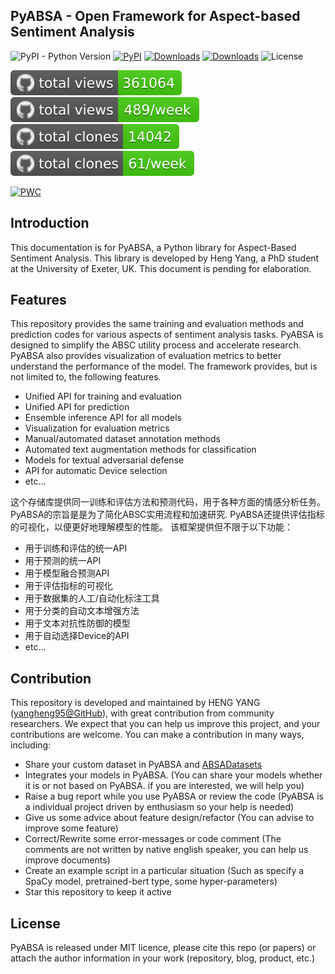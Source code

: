 ﻿PyABSA - Open Framework for Aspect-based Sentiment Analysis
-----------------------------------------------------------
![PyPI - Python Version](https://img.shields.io/badge/python-3.6-blue.svg)
[![PyPI](https://img.shields.io/pypi/v/pyabsa)](https://pypi.org/project/pyabsa/)
[![Downloads](https://pepy.tech/badge/pyabsa)](https://pepy.tech/project/pyabsa)
[![Downloads](https://pepy.tech/badge/pyabsa/month)](https://pepy.tech/project/pyabsa)
![License](https://img.shields.io/pypi/l/pyabsa?logo=PyABSA)

[![total views](https://raw.githubusercontent.com/yangheng95/PyABSA/traffic/total_views.svg)](https://github.com/yangheng95/PyABSA/tree/traffic#-total-traffic-data-badge)
[![total views per week](https://raw.githubusercontent.com/yangheng95/PyABSA/traffic/total_views_per_week.svg)](https://github.com/yangheng95/PyABSA/tree/traffic#-total-traffic-data-badge)
[![total clones](https://raw.githubusercontent.com/yangheng95/PyABSA/traffic/total_clones.svg)](https://github.com/yangheng95/PyABSA/tree/traffic#-total-traffic-data-badge)
[![total clones per week](https://raw.githubusercontent.com/yangheng95/PyABSA/traffic/total_clones_per_week.svg)](https://github.com/yangheng95/PyABSA/tree/traffic#-total-traffic-data-badge)

[![PWC](https://img.shields.io/endpoint.svg?url=https://paperswithcode.com/badge/back-to-reality-leveraging-pattern-driven/aspect-based-sentiment-analysis-on-semeval)](https://paperswithcode.com/sota/aspect-based-sentiment-analysis-on-semeval?p=back-to-reality-leveraging-pattern-driven)

## Introduction
This documentation is for PyABSA, a Python library for Aspect-Based Sentiment Analysis.
This library is developed by Heng Yang, a PhD student at the University of Exeter, UK.
This document is pending for elaboration.

## Features
This repository provides the same training and evaluation methods and prediction codes for various aspects of sentiment analysis tasks. PyABSA is designed to simplify the ABSC utility process and accelerate research.
PyABSA also provides visualization of evaluation metrics to better understand the performance of the model.
The framework provides, but is not limited to, the following features.
- Unified API for training and evaluation
- Unified API for prediction
- Ensemble inference API for all models 
- Visualization for evaluation metrics
- Manual/automated dataset annotation methods 
- Automated text augmentation methods for classification
- Models for textual adversarial defense
- API for automatic Device selection
- etc...

这个存储库提供同一训练和评估方法和预测代码，用于各种方面的情感分析任务。 PyABSA的宗旨是是为了简化ABSC实用流程和加速研究.
PyABSA还提供评估指标的可视化，以便更好地理解模型的性能。
该框架提供但不限于以下功能：
- 用于训练和评估的统一API
- 用于预测的统一API
- 用于模型融合预测API
- 用于评估指标的可视化
- 用于数据集的人工/自动化标注工具
- 用于分类的自动文本增强方法
- 用于文本对抗性防御的模型
- 用于自动选择Device的API
- etc...

## Contribution

This repository is developed and maintained by HENG YANG ([yangheng95@GitHub](https://github.com/yangheng95)),
with great contribution from community researchers.
We expect that you can help us improve this project, and your contributions are welcome. You can make a contribution in
many ways, including:

- Share your custom dataset in PyABSA and [ABSADatasets](https://github.com/yangheng95/ABSADatasets)
- Integrates your models in PyABSA. (You can share your models whether it is or not based on PyABSA. if you are
  interested, we will help you)
- Raise a bug report while you use PyABSA or review the code (PyABSA is a individual project driven by enthusiasm so
  your help is needed)
- Give us some advice about feature design/refactor (You can advise to improve some feature)
- Correct/Rewrite some error-messages or code comment (The comments are not written by native english speaker, you can
  help us improve documents)
- Create an example script in a particular situation (Such as specify a SpaCy model, pretrained-bert type, some
  hyper-parameters)
- Star this repository to keep it active


## License

PyABSA is released under MIT licence, please cite this repo (or papers) or attach the author information in your work
(repository, blog, product, etc.)
